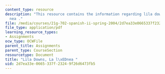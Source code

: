 ```yaml
---
content_type: resource
description: "This resource contains the information regarding lila downs, la l\xED\
  nea ."
file: /media/courses/21g-702-spanish-ii-spring-2004/2d7ea33e0665337f23249f26d6473fb5_MIT21G_702S04_31lalinea.pdf
file_type: application/pdf
learning_resource_types:
- Assignments
ocw_type: OCWFile
parent_title: Assignments
parent_type: CourseSection
resourcetype: Document
title: "Lila Downs, La l\xEDnea "
uid: 2d7ea33e-0665-337f-2324-9f26d6473fb5
---
```

